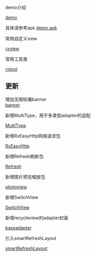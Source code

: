demo介绍[demo](demo.md)具体请参考apk [demo.apk](demo.apk)常用自定义view[rxview](rxview/rxview.md)常用工具类[rxtool](rxtool/rxtool.md)## 更新增加无限轮播banner  [banner](Banner.md)新增MultiType，用于多类型adapter的适配[MultiType](multitype/MultiType.md)新增RxEasyHttp网络请求包[RxEasyHttp](rxeasyhttp/RxEasyHttp.md)新增Refresh刷新包[Refresh](refresh/Refresh.md)新增图片预览缩放包[photoview](photoview/photoview.md)新增SwitchView[SwitchView](switchview/switchview.md)新增recycleview的adapter封装[baseadapter](baseadapter/baseadapter.md)引入smartRefreshLayout[smartRefreshLayout](smartRefresh.md)